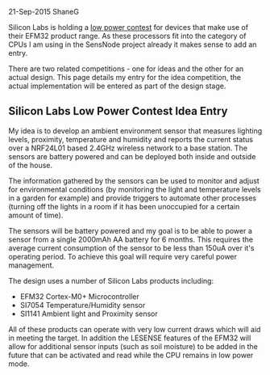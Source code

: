 21-Sep-2015 ShaneG

Silicon Labs is holding a [low power contest](http://community.silabs.com/t5/Contests/Low-Power-Contest/m-p/153186#U153186)
for devices that make use of their EFM32 product range. As these processors
fit into the category of CPUs I am using in the SensNode project already it
makes sense to add an entry.

There are two related competitions - one for ideas and the other for an actual
design. This page details my entry for the idea competition, the actual implementation
will be entered as part of the design stage.

## Silicon Labs Low Power Contest Idea Entry

My idea is to develop an ambient environment sensor that measures lighting levels,
proximity, temperature and humidity and reports the current status over a NRF24L01
based 2.4GHz wireless network to a base station. The sensors are battery powered
and can be deployed both inside and outside of the house.

The information gathered by the sensors can be used to monitor and adjust for
environmental conditions (by monitoring the light and temperature levels in a
garden for example) and provide triggers to automate other processes (turning
off the lights in a room if it has been unoccupied for a certain amount of
time).

The sensors will be battery powered and my goal is to be able to power a sensor
from a single 2000mAh AA battery for 6 months. This requires the average current
consumption of the sensor to be less than 150uA over it's operating period. To
achieve this goal will require very careful power management.

The design uses a number of Silicon Labs products including:

* EFM32 Cortex-M0+ Microcontroller
* SI7054 Temperature/Humidity sensor
* SI1141 Ambient light and Proximity sensor

All of these products can operate with very low current draws which will aid in
meeting the target. In addition the LESENSE features of the EFM32 will allow
for additional sensor inputs (such as soil moisture) to be added in the future
that can be activated and read while the CPU remains in low power mode.

